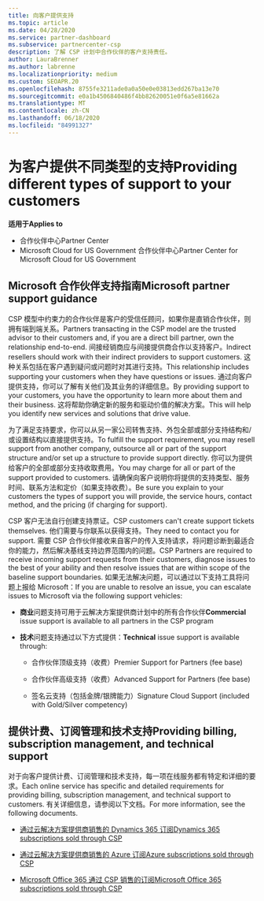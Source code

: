 ```yaml
---
title: 向客户提供支持
ms.topic: article
ms.date: 04/28/2020
ms.service: partner-dashboard
ms.subservice: partnercenter-csp
description: 了解 CSP 计划中合作伙伴的客户支持责任。
author: LauraBrenner
ms.author: labrenne
ms.localizationpriority: medium
ms.custom: SEOAPR.20
ms.openlocfilehash: 8755fe3211ade0a0a50e0e03813edd267ba13e70
ms.sourcegitcommit: e0a1b4506840486f4bb82620051e0f6a5e81662a
ms.translationtype: MT
ms.contentlocale: zh-CN
ms.lasthandoff: 06/18/2020
ms.locfileid: "84991327"
---
```

# <a name="providing-different-types-of-support-to-your-customers"></a><span data-ttu-id="b5483-103">为客户提供不同类型的支持</span><span class="sxs-lookup"><span data-stu-id="b5483-103">Providing different types of support to your customers</span></span>

<span data-ttu-id="b5483-104">**适用于**</span><span class="sxs-lookup"><span data-stu-id="b5483-104">**Applies to**</span></span>

-  <span data-ttu-id="b5483-105">合作伙伴中心</span><span class="sxs-lookup"><span data-stu-id="b5483-105">Partner Center</span></span>
-  <span data-ttu-id="b5483-106">Microsoft Cloud for US Government 合作伙伴中心</span><span class="sxs-lookup"><span data-stu-id="b5483-106">Partner Center for Microsoft Cloud for US Government</span></span>


## <a name="microsoft-partner-support-guidance"></a><span data-ttu-id="b5483-107">Microsoft 合作伙伴支持指南</span><span class="sxs-lookup"><span data-stu-id="b5483-107">Microsoft partner support guidance</span></span>

<span data-ttu-id="b5483-108">CSP 模型中约束力的合作伙伴是客户的受信任顾问，如果你是直销合作伙伴，则拥有端到端关系。</span><span class="sxs-lookup"><span data-stu-id="b5483-108">Partners transacting in the CSP model are the trusted advisor to their customers and, if you are a direct bill partner, own the relationship end-to-end.</span></span> <span data-ttu-id="b5483-109">间接经销商应与间接提供商合作以支持客户。</span><span class="sxs-lookup"><span data-stu-id="b5483-109">Indirect resellers should work with their indirect providers to support customers.</span></span> <span data-ttu-id="b5483-110">这种关系包括在客户遇到疑问或问题时对其进行支持。</span><span class="sxs-lookup"><span data-stu-id="b5483-110">This relationship includes supporting your customers when they have questions or issues.</span></span> <span data-ttu-id="b5483-111">通过向客户提供支持，你可以了解有关他们及其业务的详细信息。</span><span class="sxs-lookup"><span data-stu-id="b5483-111">By providing support to your customers, you have the opportunity to learn more about them and their business.</span></span> <span data-ttu-id="b5483-112">这将帮助你确定新的服务和驱动价值的解决方案。</span><span class="sxs-lookup"><span data-stu-id="b5483-112">This will help you identify new services and solutions that drive value.</span></span>

<span data-ttu-id="b5483-113">为了满足支持要求，你可以从另一家公司转售支持、外包全部或部分支持结构和/或设置结构以直接提供支持。</span><span class="sxs-lookup"><span data-stu-id="b5483-113">To fulfill the support requirement,  you may resell support from another company, outsource all or part of the support structure and/or set up a structure to provide support directly.</span></span> <span data-ttu-id="b5483-114">你可以为提供给客户的全部或部分支持收取费用。</span><span class="sxs-lookup"><span data-stu-id="b5483-114">You may charge for all or part of the support provided to customers.</span></span> <span data-ttu-id="b5483-115">请确保向客户说明你将提供的支持类型、服务时间、联系方法和定价（如果支持收费）。</span><span class="sxs-lookup"><span data-stu-id="b5483-115">Be sure you explain to your customers the types of support you will provide, the service hours, contact method, and the pricing (if charging for support).</span></span>

<span data-ttu-id="b5483-116">CSP 客户无法自行创建支持票证。</span><span class="sxs-lookup"><span data-stu-id="b5483-116">CSP customers can't create support tickets themselves.</span></span> <span data-ttu-id="b5483-117">他们需要与你联系以获得支持。</span><span class="sxs-lookup"><span data-stu-id="b5483-117">They need to contact you for support.</span></span> <span data-ttu-id="b5483-118">需要 CSP 合作伙伴接收来自客户的传入支持请求，将问题诊断到最适合你的能力，然后解决基线支持边界范围内的问题。</span><span class="sxs-lookup"><span data-stu-id="b5483-118">CSP Partners are required to receive incoming support requests from their customers, diagnose issues to the best of your ability and then resolve issues that are within scope of the baseline support boundaries.</span></span> <span data-ttu-id="b5483-119">如果无法解决问题，可以通过以下支持工具将问题上报给 Microsoft：</span><span class="sxs-lookup"><span data-stu-id="b5483-119">If you are unable to resolve an issue, you can escalate issues to Microsoft via the following support vehicles:</span></span>

- <span data-ttu-id="b5483-120">**商业**问题支持可用于云解决方案提供商计划中的所有合作伙伴</span><span class="sxs-lookup"><span data-stu-id="b5483-120">**Commercial** issue support is available to all partners in the CSP program</span></span>

- <span data-ttu-id="b5483-121">**技术**问题支持通过以下方式提供：</span><span class="sxs-lookup"><span data-stu-id="b5483-121">**Technical** issue support is available through:</span></span>

    - <span data-ttu-id="b5483-122">合作伙伴顶级支持（收费）</span><span class="sxs-lookup"><span data-stu-id="b5483-122">Premier Support for Partners (fee base)</span></span>

    - <span data-ttu-id="b5483-123">合作伙伴高级支持（收费）</span><span class="sxs-lookup"><span data-stu-id="b5483-123">Advanced Support for Partners (fee base)</span></span>

    - <span data-ttu-id="b5483-124">签名云支持（包括金牌/银牌能力）</span><span class="sxs-lookup"><span data-stu-id="b5483-124">Signature Cloud Support (included with Gold/Silver competency)</span></span>

## <a name="providing-billing-subscription-management-and-technical-support"></a><span data-ttu-id="b5483-125">提供计费、订阅管理和技术支持</span><span class="sxs-lookup"><span data-stu-id="b5483-125">Providing billing, subscription management, and technical support</span></span> 

<span data-ttu-id="b5483-126">对于向客户提供计费、订阅管理和技术支持，每一项在线服务都有特定和详细的要求。</span><span class="sxs-lookup"><span data-stu-id="b5483-126">Each online service has specific and detailed requirements for providing billing, subscription management, and technical support to customers.</span></span> <span data-ttu-id="b5483-127">有关详细信息，请参阅以下文档。</span><span class="sxs-lookup"><span data-stu-id="b5483-127">For more information, see the following documents.</span></span>

- [<span data-ttu-id="b5483-128">通过云解决方案提供商销售的 Dynamics 365 订阅</span><span class="sxs-lookup"><span data-stu-id="b5483-128">Dynamics 365 subscriptions sold through CSP</span></span>](https://www.microsoftpartnercommunity.com/t5/CSP/Microsoft-Partner-Support-Guidance/m-p/5262#M30)

- [<span data-ttu-id="b5483-129">通过云解决方案提供商销售的 Azure 订阅</span><span class="sxs-lookup"><span data-stu-id="b5483-129">Azure subscriptions sold through CSP</span></span>](https://www.microsoftpartnercommunity.com/t5/CSP/Microsoft-Partner-Support-Guidance/m-p/5263#M31)

- [<span data-ttu-id="b5483-130">Microsoft Office 365 通过 CSP 销售的订阅</span><span class="sxs-lookup"><span data-stu-id="b5483-130">Microsoft Office 365 subscriptions sold through CSP</span></span>](https://www.microsoftpartnercommunity.com/t5/CSP/Microsoft-Partner-Support-Guidance/m-p/5264#M32)



 

 



